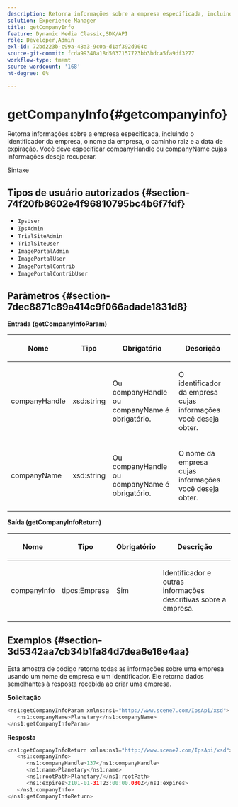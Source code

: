 ```yaml
---
description: Retorna informações sobre a empresa especificada, incluindo o identificador da empresa, o nome da empresa, o caminho raiz e a data de expiração. Você deve especificar companyHandle ou companyName cujas informações deseja recuperar.
solution: Experience Manager
title: getCompanyInfo
feature: Dynamic Media Classic,SDK/API
role: Developer,Admin
exl-id: 72bd223b-c99a-48a3-9c0a-d1af392d904c
source-git-commit: fcda99340a18d5037157723bb3bdca5fa9df3277
workflow-type: tm+mt
source-wordcount: '168'
ht-degree: 0%

---
```


# getCompanyInfo{#getcompanyinfo}

Retorna informações sobre a empresa especificada, incluindo o identificador da empresa, o nome da empresa, o caminho raiz e a data de expiração. Você deve especificar companyHandle ou companyName cujas informações deseja recuperar.

Sintaxe

## Tipos de usuário autorizados {#section-74f20fb8602e4f96810795bc4b6f7fdf}

* `IpsUser`
* `IpsAdmin`
* `TrialSiteAdmin`
* `TrialSiteUser`
* `ImagePortalAdmin`
* `ImagePortalUser`
* `ImagePortalContrib`
* `ImagePortalContribUser`

## Parâmetros {#section-7dec8871c89a414c9f066adade1831d8}

**Entrada (getCompanyInfoParam)**

<table id="table_DD2688C9DA9F49C9ABCA24944829B3E5"> 
 <thead> 
  <tr> 
   <th colname="col1" class="entry"> <p>Nome </p> </th> 
   <th colname="col2" class="entry"> <p>Tipo </p> </th> 
   <th colname="col3" class="entry"> <p>Obrigatório </p> </th> 
   <th colname="col4" class="entry"> <p>Descrição </p> </th> 
  </tr> 
 </thead>
 <tbody> 
  <tr> 
   <td colname="col1"> <p><span class="codeph"> <span class="varname"> companyHandle</span> </span> </p> </td> 
   <td colname="col2"> <p><span class="codeph"> xsd:string</span> </p> </td> 
   <td colname="col3"> <p>Ou <span class="codeph"> <span class="varname"> companyHandle</span> </span> ou <span class="codeph"> <span class="varname"> companyName</span> </span> é obrigatório. </p> </td> 
   <td colname="col4"> <p>O identificador da empresa cujas informações você deseja obter. </p> </td> 
  </tr> 
  <tr> 
   <td colname="col1"> <p><span class="codeph"> <span class="varname"> companyName</span> </span> </p> </td> 
   <td colname="col2"> <p><span class="codeph"> xsd:string</span> </p> </td> 
   <td colname="col3"> <p>Ou <span class="codeph"> <span class="varname"> companyHandle</span> </span> ou <span class="codeph"> <span class="varname"> companyName</span> </span> é obrigatório. </p> </td> 
   <td colname="col4"> <p>O nome da empresa cujas informações você deseja obter. </p> </td> 
  </tr> 
 </tbody> 
</table>

**Saída (getCompanyInfoReturn)**

<table id="table_634D4E274BA7494C9C917FD244286F0D"> 
 <thead> 
  <tr> 
   <th colname="col1" class="entry"> <p>Nome </p> </th> 
   <th colname="col2" class="entry"> <p>Tipo </p> </th> 
   <th colname="col3" class="entry"> <p>Obrigatório </p> </th> 
   <th colname="col4" class="entry"> <p>Descrição </p> </th> 
  </tr> 
 </thead>
 <tbody> 
  <tr> 
   <td colname="col1"> <p><span class="codeph"> <span class="varname"> companyInfo</span> </span> </p> </td> 
   <td colname="col2"> <p><span class="codeph"> tipos:Empresa</span> </p> </td> 
   <td colname="col3"> <p>Sim </p> </td> 
   <td colname="col4"> <p>Identificador e outras informações descritivas sobre a empresa. </p> </td> 
  </tr> 
 </tbody> 
</table>

## Exemplos {#section-3d5342aa7cb34b1fa84d7dea6e16e4aa}

Esta amostra de código retorna todas as informações sobre uma empresa usando um nome de empresa e um identificador. Ele retorna dados semelhantes à resposta recebida ao criar uma empresa.

**Solicitação**

```java
<ns1:getCompanyInfoParam xmlns:ns1="http://www.scene7.com/IpsApi/xsd">
   <ns1:companyName>Planetary</ns1:companyName>
</ns1:getCompanyInfoParam>
```

**Resposta**

```java
<ns1:getCompanyInfoReturn xmlns:ns1="http://www.scene7.com/IpsApi/xsd">
   <ns1:companyInfo>
      <ns1:companyHandle>137</ns1:companyHandle>
      <ns1:name>Planetary</ns1:name>
      <ns1:rootPath>Planetary/</ns1:rootPath>
      <ns1:expires>2101-01-31T23:00:00.030Z</ns1:expires>
   </ns1:companyInfo>
</ns1:getCompanyInfoReturn>
```
